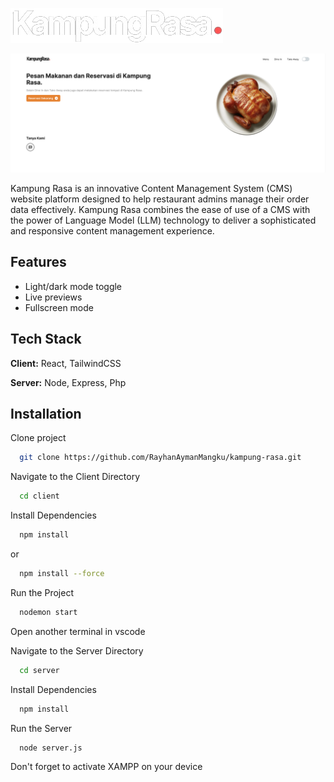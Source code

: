 ![Alt text](https://github.com/RayhanAymanMangku/kampung-rasa/blob/master/client/public/assets/img/Logo/logo-fix-2.png?raw=true)

![Alt text](https://github.com/RayhanAymanMangku/kampung-rasa/blob/master/client/public/assets/img/Items/documentation.png?raw=true)

Kampung Rasa is an innovative Content Management System (CMS) website platform designed to help restaurant admins manage their order data effectively. Kampung Rasa combines the ease of use of a CMS with the power of Language Model (LLM) technology to deliver a sophisticated and responsive content management experience.

## Features

- Light/dark mode toggle
- Live previews
- Fullscreen mode

## Tech Stack

**Client:** React, TailwindCSS

**Server:** Node, Express, Php

## Installation

Clone project

```bash
  git clone https://github.com/RayhanAymanMangku/kampung-rasa.git
```

Navigate to the Client Directory

```bash
  cd client
```

Install Dependencies

```bash
  npm install
```

or

```bash
  npm install --force
```

Run the Project

```bash
  nodemon start
```

Open another terminal in vscode

Navigate to the Server Directory

```bash
  cd server
```

Install Dependencies

```bash
  npm install
```

Run the Server

```bash
  node server.js
```

Don't forget to activate XAMPP on your device
